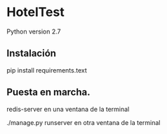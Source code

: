 # HotelTest

Python version 2.7

## Instalación

pip install requirements.text

## Puesta en marcha.

redis-server en una ventana de la terminal

./manage.py runserver en otra ventana de la terminal
